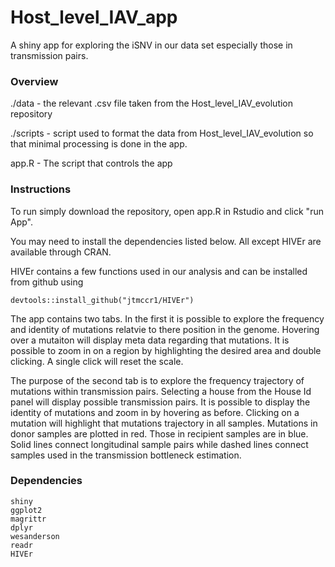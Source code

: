 # Host_level_IAV_app
A shiny app for exploring the iSNV in our data set especially those in transmission pairs.

### Overview

./data -  the relevant .csv file taken from the Host_level_IAV_evolution repository

./scripts  - script used to format the data from Host_level_IAV_evolution so that minimal processing is done in the app.

app.R - The script that controls the app


### Instructions
To run simply download the repository, open app.R in Rstudio and click "run App".

You may need to install the dependencies listed below. All except HIVEr are available through CRAN.

HIVEr contains a few functions used in our analysis and can be installed from github using

```
devtools::install_github("jtmccr1/HIVEr")
```

The app contains two tabs. In the first it is possible to explore the frequency and 
identity of mutations relatvie to there position in the genome. Hovering over a mutaiton will display 
meta data regarding that mutations. It is possible to zoom in on a region by highlighting the desired
area and double clicking. A single click will reset the scale.

The purpose of the second tab is to explore the frequency trajectory of mutations within transmission pairs.
Selecting a house from the House Id panel will display possible transmission pairs.  It is possible
to display the identity of mutations and zoom in by hovering as before. Clicking on a mutation will highlight that
mutations trajectory in all samples. Mutations in donor samples are plotted in red. Those in recipient samples are in blue.
Solid lines connect longitudinal sample pairs while dashed lines connect samples used in the transmission bottleneck estimation.



### Dependencies
```
shiny
ggplot2
magrittr
dplyr
wesanderson
readr
HIVEr
```
